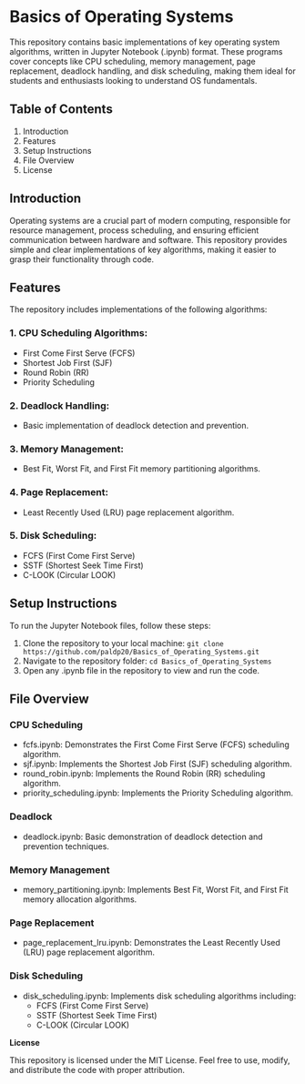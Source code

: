 # **Basics of Operating Systems**

This repository contains basic implementations of key operating system algorithms, written in Jupyter Notebook (.ipynb) format. These programs cover concepts like CPU scheduling, memory management, page replacement, deadlock handling, and disk scheduling, making them ideal for students and enthusiasts looking to understand OS fundamentals.

## **Table of Contents**

1. Introduction
2. Features
3. Setup Instructions
4. File Overview
5. License

## **Introduction**

Operating systems are a crucial part of modern computing, responsible for resource management, process scheduling, and ensuring efficient communication between hardware and software. This repository provides simple and clear implementations of key algorithms, making it easier to grasp their functionality through code.

## **Features**

The repository includes implementations of the following algorithms:

### 1. CPU Scheduling Algorithms:
   - First Come First Serve (FCFS)
   - Shortest Job First (SJF)
   - Round Robin (RR)
   - Priority Scheduling
### 2. Deadlock Handling:
   - Basic implementation of deadlock detection and prevention.
### 3. Memory Management:
   - Best Fit, Worst Fit, and First Fit memory partitioning algorithms.
### 4. Page Replacement:
   - Least Recently Used (LRU) page replacement algorithm.
### 5. Disk Scheduling:
   - FCFS (First Come First Serve)
   - SSTF (Shortest Seek Time First)
   - C-LOOK (Circular LOOK)

## **Setup Instructions**

To run the Jupyter Notebook files, follow these steps:

1. Clone the repository to your local machine:
   `git clone https://github.com/paldp20/Basics_of_Operating_Systems.git`
3. Navigate to the repository folder:
   `cd Basics_of_Operating_Systems`
4. Open any .ipynb file in the repository to view and run the code.

## **File Overview**

### CPU Scheduling
- fcfs.ipynb: Demonstrates the First Come First Serve (FCFS) scheduling algorithm.
- sjf.ipynb: Implements the Shortest Job First (SJF) scheduling algorithm.
- round_robin.ipynb: Implements the Round Robin (RR) scheduling algorithm.
- priority_scheduling.ipynb: Implements the Priority Scheduling algorithm.

### Deadlock
- deadlock.ipynb: Basic demonstration of deadlock detection and prevention techniques.

### Memory Management
- memory_partitioning.ipynb: Implements Best Fit, Worst Fit, and First Fit memory allocation algorithms.

### Page Replacement
- page_replacement_lru.ipynb: Demonstrates the Least Recently Used (LRU) page replacement algorithm.

### Disk Scheduling
- disk_scheduling.ipynb: Implements disk scheduling algorithms including:
  - FCFS (First Come First Serve)
  - SSTF (Shortest Seek Time First)
  - C-LOOK (Circular LOOK)

**License**

This repository is licensed under the MIT License. Feel free to use, modify, and distribute the code with proper attribution.
